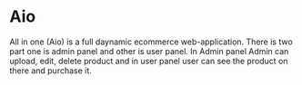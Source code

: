 # Aio
All in one (Aio) is a full daynamic ecommerce web-application. There is two part one is admin panel and other is user panel.
In Admin panel Admin can upload, edit, delete product and in user panel user can see the product on there and purchase it.
